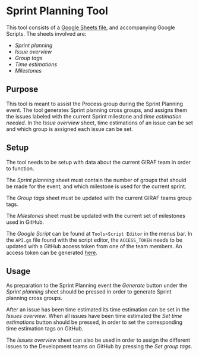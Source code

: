 # Sprint Planning Tool

This tool consists of a [Google Sheets file](https://docs.google.com/spreadsheets/d/1HfL2-R5popW-aW9GkHG4HtbAxiU_wpno_mMRBVL5FQs/edit?usp=sharing),
and accompanying Google Scripts. The sheets involved are:

- _Sprint planning_
- _Issue overview_
- _Group tags_
- _Time estimations_
- _Milestones_

## Purpose

This tool is meant to assist the Process group during the Sprint Planning event.
The tool generates Sprint planning cross groups, and assigns them the issues labeled 
with the current Sprint milestone and _time estimation needed_.
In the _Issue overview_ sheet, time estimations of an issue can be set and which group is assigned
each issue can be set.

## Setup

The tool needs to be setup with data about the current GIRAF team in order to function.

The _Sprint planning_ sheet must contain the number of groups that should be made for the event, and which milestone
is used for the current sprint.

The _Group tags_ sheet must be updated with the current GIRAF teams group tags.

The _Milestones_ sheet must be updated with the current set of milestones used in GitHub.

The _Google Script_ can be found at `Tools>Script Editor` in the menus bar.
In the `API.gs` file found with the script editor, the `ACCESS_TOKEN` needs to be updated with a GitHub 
access token from one of the team members.
An access token can be generated [here](https://github.com/settings/tokens).

## Usage

As preparation to the Sprint Planning event the _Generate_ button under the _Sprint planning_ sheet should be pressed
in order to generate Sprint planning cross groups.

After an issue has been time estimated its time estimation can be set in the _Issues overview_.
When all issues have been time estimated the _Set time estimations_ button should be pressed, in order to set the
corresponding time estimation tags on GitHub.

The _Issues overview_ sheet can also be used in order to assign the different issues to the Development teams on GitHub
by pressing the _Set group tags_.
